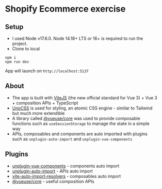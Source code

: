 # Shopify Ecommerce exercise

## Setup

- I used Node v17.6.0. Node 14.18+ LTS or 16+ is required to run the project.
- Clone to local

```
npm i
npm run dev
```

App will launch on `http://localhost:5137`

## About

- The app is built with [ViteJS](https://vitejs.dev) (the new official standard for Vue 3) + Vue 3 + composition APIs + TypeScript
- [UnoCSS](https://github.com/unocss/unocss) is used for styling, an atomic CSS engine - similar to Tailwind but much more extendible
- A library called [@vueuse/core](https://vueuse.org) was used to provide composable functions such as `useSessionStorage` to manage the state in a simple way
- APIs, composables and components are auto imported with plugins such as `unplugin-auto-import` and `unplugin-vue-components`

## Plugins

- [unplugin-vue-components](https://github.com/antfu/unplugin-vue-components) - components auto import
- [unplugin-auto-import](https://github.com/antfu/unplugin-vue-components) - APIs auto import
- [vite-auto-import-resolvers](https://github.com/dishait/vite-auto-import-resolvers) - composables auto import
- [@vueuse/core](https://github.com/antfu/vueuse) - useful composition APIs
